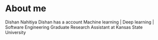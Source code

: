 # About me
Dishan Nahitiya
Dishan has a account
Machine learning | Deep learning | Software Engineering Graduate Research Assistant at Kansas State University
